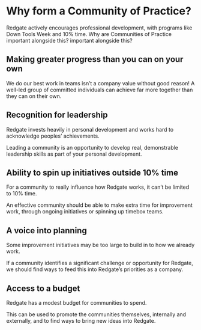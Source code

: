 # Why form a Community of Practice?

Redgate actively encourages professional development, with programs like Down Tools Week and 10% time. Why are Communities of Practice important alongside this? important alongside this?

## Making greater progress than you can on your own

We do our best work in teams isn’t a company value without good reason! A well-led group of committed individuals can achieve far more together than they can on their own.

## Recognition for leadership

Redgate invests heavily in personal development and works hard to acknowledge peoples’ achievements.

Leading a community is an opportunity to develop real, demonstrable leadership skills as part of your personal development.

## Ability to spin up initiatives outside 10% time

For a community to really influence how Redgate works, it can’t be limited to 10% time.

An effective community should be able to make extra time for improvement work, through ongoing initiatives or spinning up timebox teams.

## A voice into planning

Some improvement initiatives may be too large to build in to how we already work.

If a community identifies a significant challenge or opportunity for Redgate, we should find ways to feed this into Redgate’s priorities as a company.

## Access to a budget

Redgate has a modest budget for communities to spend.

This can be used to promote the communities themselves, internally and externally, and to find ways to bring new ideas into Redgate.
